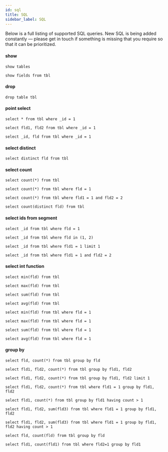 ```yaml
---
id: sql
title: SQL
sidebar_label: SQL
---
```


Below is a full listing of supported SQL queries. New SQL is being added constantly — please get in touch if something is missing that you require so that it can be prioritized.


#### show

`show tables`

`show fields from tbl`


#### drop

`drop table tbl`


#### point select

`select * from tbl where _id = 1`

`select fld1, fld2 from tbl where _id = 1`

`select _id, fld from tbl where _id = 1`


#### select distinct

`select distinct fld from tbl`


#### select count

`select count(*) from tbl`

`select count(*) from tbl where fld = 1`

`select count(*) from tbl where fld1 = 1 and fld2 = 2`

`select count(distinct fld) from tbl`


#### select ids from segment

`select _id from tbl where fld = 1`

`select _id from tbl where fld in (1, 2)`

`select _id from tbl where fld1 = 1 limit 1`

`select _id from tbl where fld1 = 1 and fld2 = 2`


#### select int function

`select min(fld) from tbl`

`select max(fld) from tbl`

`select sum(fld) from tbl`

`select avg(fld) from tbl`

`select min(fld) from tbl where fld = 1`

`select max(fld) from tbl where fld = 1`

`select sum(fld) from tbl where fld = 1`

`select avg(fld) from tbl where fld = 1`


#### group by

`select fld, count(*) from tbl group by fld`

`select fld1, fld2, count(*) from tbl group by fld1, fld2`

`select fld1, fld2, count(*) from tbl group by fld1, fld2 limit 1`

`select fld1, fld2, count(*) from tbl where fld1 = 1 group by fld1, fld2`

`select fld1, count(*) from tbl group by fld1 having count > 1`

`select fld1, fld2, sum(fld3) from tbl where fld1 = 1 group by fld1, fld2`

`select fld1, fld2, sum(fld3) from tbl where fld1 = 1 group by fld1, fld2 having count > 1`

`select fld, count(fld) from tbl group by fld`

`select fld1, count(fld1) from tbl where fld2=1 group by fld1`